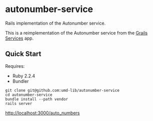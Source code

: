 # autonumber-service

Rails implementation of the Autonumber service.

This is a reimplementation of the Autonumber service from the [Grails Services][1] app.

## Quick Start

Requires:

* Ruby 2.2.4
* Bundler

```
git clone git@github.com:umd-lib/autonumber-service
cd autonumber-service
bundle install --path vendor
rails server
```

<http://localhost:3000/auto_numbers>

[1]: https://github.com/umd-lib/grails-services
